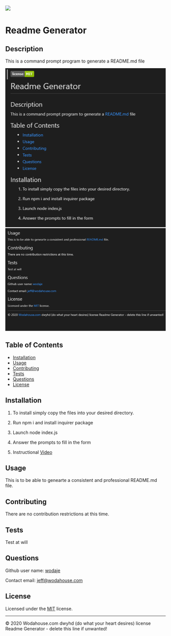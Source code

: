  
![](https://img.shields.io/apm/l/vim-mode)
---
# Readme Generator

## Description 
This is a command prompt program to generate a README.md file

![](snap1.png)
![](snap2.png)

## Table of Contents

* [Installation](#Installation)
* [Usage](#Usage)
* [Contributing](#Contributing)
* [Tests](#Tests)
* [Questions](#Questions)
* [License](#License)



## Installation

1.	To install simply copy the files into your desired directory.

2.	Run npm i and install inquirer package

3. 	Launch node index.js

4.	Answer the prompts to fill in the form

5.  Instructional [Video](ins_vid.mp4) 

## Usage 

This is to be able to genearte a consistent and professional README.md file.

## Contributing

There are no contribution restrictions at this time.

## Tests

Test at will


## Questions

Github user name: [wodaje](https://github.com/wodaje)

Contact email: [jeff@wodahouse.com](mailto:jeff@wodahouse.com)

## License

Licensed under the [MIT](MIT%20License.txt) license.

---

© 2020 Wodahouse.com dwyhd (do what your heart desires) license Readme Generator - delete this line if unwanted!